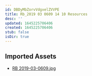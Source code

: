 ```yaml
---
id: DBDyMbZorvVdgxelZVVPE
title: Rb_2019 03 0609 14 10 Resources
desc: ''
updated: 1645225706406
created: 1645225706406
stub: false
isDir: true
---
```

## Imported Assets
- [RB 2019-03-0609.jpg](/assets/rb-2019-03-0609.jpg)
